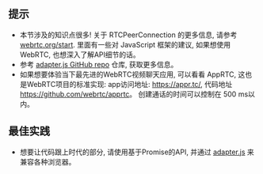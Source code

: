## 提示

- 本节涉及的知识点很多! 关于 RTCPeerConnection 的更多信息, 请参考 [webrtc.org/start](https://webrtc.org/start). 里面有一些对 JavaScript 框架的建议, 如果想使用WebRTC, 也想深入了解API细节的话。
- 参考 [adapter.js GitHub repo](https://github.com/webrtc/adapter) 仓库, 获取更多信息。
- 如果想要体验当下最先进的WebRTC视频聊天应用, 可以看看 AppRTC, 这也是WebRTC项目的标准实现: app访问地址: <https://appr.tc/>, 代码地址 <https://github.com/webrtc/apprtc>。 创建通话的时间可以控制在 500 ms以内。

## 最佳实践

- 想要让代码跟上时代的部分, 请使用基于Promise的API, 并通过 [adapter.js](https://github.com/webrtc/adapter) 来兼容各种浏览器。

